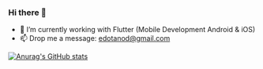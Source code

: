 ### Hi there 👋



- 🌱 I’m currently working with Flutter (Mobile Development Android & iOS)
- 📫 Drop me a message: edotanod@gmail.com

[![Anurag's GitHub stats](https://github-readme-stats.vercel.app/api?username=meimodev&count_private=true&show_icons=true&theme=outrun)](https://github.com/anuraghazra/github-readme-stats)
